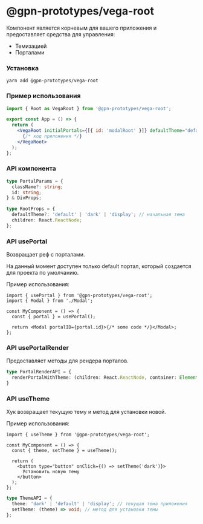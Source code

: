 # @gpn-prototypes/vega-root

Компонент является корневым для вашего приложения и предоставляет средства для управления:

-   Темизацией
-   Порталами

### Установка

    yarn add @gpn-prototypes/vega-root

### Пример использования

```jsx
import { Root as VegaRoot } from '@gpn-prototypes/vega-root';

export const App = () => {
  return (
    <VegaRoot initialPortals={[{ id: 'modalRoot' }]} defaultTheme="default">
      {/* код приложения */}
    </VegaRoot>
  );
};
```

### API компонента

```ts
type PortalParams = {
  className?: string;
  id: string;
} & DivProps;

type RootProps = {
  defaultTheme?: 'default' | 'dark' | 'display'; // начальная тема
  children: React.ReactNode;
};
```

### API usePortal

Возвращает реф с порталами.

На данный момент доступен только default портал, который создается для проекта по умолчанию.

Пример использования:

```tsx
import { usePortal } from '@gpn-prototypes/vega-root';
import { Modal } from './Modal';

const MyComponent = () => {
  const { portal } = usePortal();

  return <Modal portalID={portal.id}>{/* some code */}</Modal>;
};
```

### API usePortalRender

Предоставляет методы для рендера порталов.

```ts
type PortalRenderAPI = {
  renderPortalWithTheme: (children: React.ReactNode, container: Element) => ReactPortal // метод для рендера портала в контейнере с темой. Является заменой createPortal.
}
```

### API useTheme

Хук возвращает текущую тему и метод для установки новой.

Пример использования:

```tsx
import { useTheme } from '@gpn-prototypes/vega-root';

const MyComponent = () => {
  const { theme, setTheme } = useTheme();

  return (
    <button type="button" onClick={() => setTheme('dark')}>
      Установить новую тему
    </button>
  );
};
```

```ts
type ThemeAPI = {
  theme: 'dark' | 'default' | 'display'; // текущая тема приложения
  setTheme: (theme) => void; // метод для установки темы
};
```
